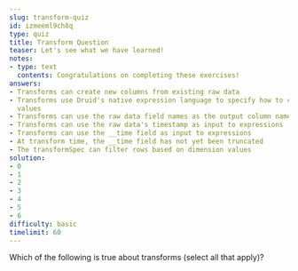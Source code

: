 ```yaml
---
slug: transform-quiz
id: izmeeml9ch8q
type: quiz
title: Transform Question
teaser: Let's see what we have learned!
notes:
- type: text
  contents: Congratulations on completing these exercises!
answers:
- Transforms can create new columns from existing raw data
- Transforms use Druid's native expression language to specify how to create column
  values
- Transforms can use the raw data field names as the output column name
- Transforms can use the raw data's timestamp as input to expressions
- Transforms can use the __time field as input to expressions
- At transform time, the __time field has not yet been truncated
- The transformSpec can filter rows based on dimension values
solution:
- 0
- 1
- 2
- 3
- 4
- 5
- 6
difficulty: basic
timelimit: 60
---
```

Which of the following is true about transforms (select all that apply)?
